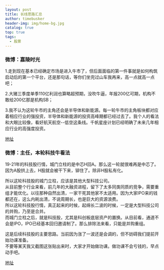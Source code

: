 ```yaml
---
layout: post
title: 长线思路汇总
author: timebusker
header-img: img/home-bg.jpg
catalog: true
top: true
tags:
  - 股票
---
```

### 微博：嘉陵时光 

1.走到现在基本已经确定市场是进入牛市了，但后面面临的第一件事就是如何构筑启动后的第一个平台，还是那句话，等你们坐完过山车我再来，高一点就高一点吧；

2.大猪三季度单季110亿利润也算略超预期，没吹牛逼，年报200亿可期，机构不敢给200亿那是机构SB；

3.我不认为这轮牛市的主角还会是半导体和新能源。每一轮牛市的主角板块都对应着相应行业的强投资，半导体和新能源的投资高峰期都已经过去了。我个人的看法和大眼比较像，看好航天航空--低空这条线。千帆星座计划已经明确了未来几年相应行业的高强度投资。

[地址](https://weibo.com/5334594944/OARlT5LyR)


### 微博：主任，本轮科技牛看法

19-21年的科技股行情，城门立柱的是中芯H回A。那么这一轮就很难再是中芯了。  
因为A股拱上去，H股就会被干下来，铆住了。除非H股私有化。  
  
所以这轮科技股的城门立柱，应该是其他大型科技公司。  
从目前整个行业来看，前几年的大融资进程，留下了太多同类同质的竞争，需要重组才能优化。以往那种自然出清，一家干死其他家不太适用。因为大家IPO来的钱都还在，这么内耗出清，不说周期长，也是巨大的资源浪费。  
所以这轮科技股行情，真正起来的时候，起绵长二波的时候，一定是大型科技公司的并购，乃至是合并。  
而城门立柱之后，就是科技股，尤其是科创板底层资产的置换。从目前看，通道不会是IPO，IPO已经基本回归邀请制了。那么排除法来看，只能是并购重组。  
  
这是后续科技股的主要思路。当前因为涨了一波还是会调的，但不妨碍我们提前开始功课准备。  
不要等某天我又截图这张贴出来时，大家才开始做功课。做功课不会亏钱的，早点动手吧。

[地址](https://weibo.com/2014433131/OBkAcCrC5)


